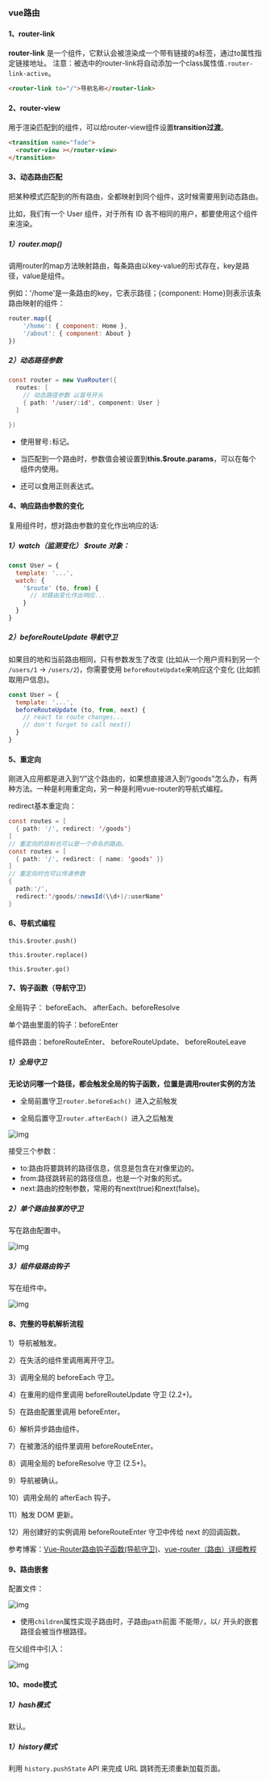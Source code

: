 ### vue路由

#### 1、router-link

**router-link** 是一个组件，它默认会被渲染成一个带有链接的a标签，通过to属性指定链接地址。
 注意：被选中的router-link将自动添加一个class属性值`.router-link-active`。

```html
<router-link to="/">导航名称</router-link>
```

#### 2、router-view 

用于渲染匹配到的组件，可以给router-view组件设置**transition过渡**。

```html
<transition name="fade">
  <router-view ></router-view>
</transition>
```

#### 3、动态路由匹配

把某种模式匹配到的所有路由，全都映射到同个组件，这时候需要用到动态路由。

比如，我们有一个 User 组件，对于所有 ID 各不相同的用户，都要使用这个组件来渲染。

##### 1）router.map()

调用router的map方法映射路由，每条路由以key-value的形式存在，key是路径，value是组件。

例如：'/home'是一条路由的key，它表示路径；{component: Home}则表示该条路由映射的组件：

```javascript
router.map({
    '/home': { component: Home },
    '/about': { component: About }
})
```

##### 2）动态路径参数

```java
const router = new VueRouter({
  routes: [
    // 动态路径参数 以冒号开头
    { path: '/user/:id', component: User }
  ]

})
```

- 使用冒号` : `标记。

- 当匹配到一个路由时，参数值会被设置到**this.$route.params**，可以在每个组件内使用。
- 还可以食用正则表达式。

#### 4、响应路由参数的变化

复用组件时，想对路由参数的变化作出响应的话:

##### 1）watch（监测变化） $route 对象：

```javascript
const User = {
  template: '...',
  watch: {
    '$route' (to, from) {
      // 对路由变化作出响应...
    }
  }
}
```

##### 2）beforeRouteUpdate 导航守卫
 如果目的地和当前路由相同，只有参数发生了改变 (比如从一个用户资料到另一个 `/users/1` -> `/users/2`)，你需要使用 `beforeRouteUpdate`来响应这个变化 (比如抓取用户信息)。

```javascript
const User = {
  template: '...',
  beforeRouteUpdate (to, from, next) {
    // react to route changes...
    // don't forget to call next()
  }
}
```

#### 5、重定向

刚进入应用都是进入到“/”这个路由的，如果想直接进入到“/goods”怎么办，有两种方法。一种是利用重定向，另一种是利用vue-router的导航式编程。

redirect基本重定向：

```java
const routes = [
  { path: '/', redirect: '/goods'}
]
// 重定向的目标也可以是一个命名的路由。
const routes = [
  { path: '/', redirect: { name: 'goods' }}
]
// 重定向时也可以传递参数
{
  path:'/',
  redirect:'/goods/:newsId(\\d+)/:userName'
}
```

#### 6、导航式编程

`this.$router.push()`

`this.$router.replace()`

`this.$router.go()`

#### 7、钩子函数（导航守卫）

全局钩子： beforeEach、 afterEach、beforeResolve

单个路由里面的钩子：beforeEnter

组件路由：beforeRouteEnter、 beforeRouteUpdate、 beforeRouteLeave

##### 1）全局守卫

**无论访问哪一个路径，都会触发全局的钩子函数，位置是调用router实例的方法**

- 全局前置守卫`router.beforeEach() `进入之前触发

- 全局后置守卫`router.afterEach() `进入之后触发

![img](https://upload-images.jianshu.io/upload_images/14942208-147d403d5e50196b.png?imageMogr2/auto-orient/strip|imageView2/2/w/312)

接受三个参数：

- to:路由将要跳转的路径信息，信息是包含在对像里边的。
- from:路径跳转前的路径信息，也是一个对象的形式。
- next:路由的控制参数，常用的有next(true)和next(false)。

##### 2）单个路由独享的守卫

写在路由配置中。

![img](https://upload-images.jianshu.io/upload_images/14942208-7e61134f639d3991.png?imageMogr2/auto-orient/strip|imageView2/2/w/326)

##### 3）组件级路由钩子

写在组件中。

![img](https://upload-images.jianshu.io/upload_images/14942208-ce6e88dc632eedf7.png?imageMogr2/auto-orient/strip|imageView2/2/w/633)

#### 8、完整的导航解析流程

1）导航被触发。

2）在失活的组件里调用离开守卫。

3）调用全局的 beforeEach 守卫。

4）在重用的组件里调用 beforeRouteUpdate 守卫 (2.2+)。

5）在路由配置里调用 beforeEnter。

6）解析异步路由组件。

7）在被激活的组件里调用 beforeRouteEnter。

8）调用全局的 beforeResolve 守卫 (2.5+)。

9）导航被确认。

10）调用全局的 afterEach 钩子。

11）触发 DOM 更新。

12）用创建好的实例调用 beforeRouteEnter 守卫中传给 next 的回调函数。

参考博客：[Vue-Router路由钩子函数(导航守卫)](https://www.jianshu.com/p/ddcb7ba28c5e)、[vue-router（路由）详细教程](https://blog.csdn.net/wulala_hei/article/details/80488727)

#### 9、路由嵌套

配置文件：

![img](https://upload-images.jianshu.io/upload_images/14561295-f4611fa16d2aa7d5.png?imageMogr2/auto-orient/strip|imageView2/2/w/473)

- 使用`children`属性实现子路由时，子路由`path`前面 不能带`/`，以`/` 开头的嵌套路径会被当作根路径。

在父组件中引入：

![img](https://upload-images.jianshu.io/upload_images/14561295-6e28cb037d96c56c.png?imageMogr2/auto-orient/strip|imageView2/2/w/763)

#### 10、mode模式

##### 1）hash模式

默认。

##### 1）history模式

利用 `history.pushState` API 来完成 URL 跳转而无须重新加载页面。